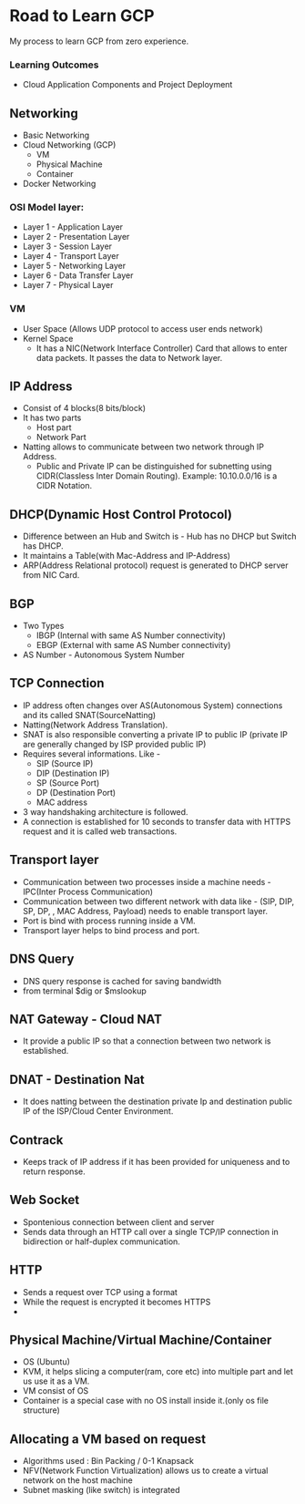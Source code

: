 # Road to Learn GCP

My process to learn GCP from zero experience.

### Learning Outcomes
- Cloud Application Components and Project Deployment


## Networking
- Basic Networking
- Cloud Networking (GCP)
  - VM
  - Physical Machine
  - Container
- Docker Networking


### OSI Model layer:
- Layer 1 - Application Layer
- Layer 2 - Presentation Layer
- Layer 3 - Session Layer
- Layer 4 - Transport Layer
- Layer 5 - Networking Layer
- Layer 6 - Data Transfer Layer
- Layer 7 - Physical Layer


### VM
- User Space (Allows UDP protocol to access user ends network)
- Kernel Space
  - It has a NIC(Network Interface Controller) Card that allows to enter data packets. It passes the data to Network layer.
  

## IP Address
- Consist of 4 blocks(8 bits/block)
- It has two parts 
  - Host part
  - Network Part
- Natting allows to communicate between two network through IP Address.
  - Public and Private IP can be distinguished for subnetting using CIDR(Classless Inter Domain Routing). Example: 10.10.0.0/16 is a CIDR Notation.
  

## DHCP(Dynamic Host Control Protocol)
- Difference between an Hub and Switch is - Hub has no DHCP but Switch has DHCP.
- It maintains a Table(with Mac-Address and IP-Address)
- ARP(Address Relational protocol) request is generated to DHCP server from NIC Card.


## BGP
- Two Types
  - IBGP (Internal with same AS Number connectivity)
  - EBGP (External with same AS Number connectivity)
- AS Number - Autonomous System Number


## TCP Connection
- IP address often changes over AS(Autonomous System) connections and its called SNAT(SourceNatting)
- Natting(Network Address Translation).
- SNAT is also responsible converting a private IP to public IP (private IP are generally changed by ISP provided public IP)
- Requires several informations. Like - 
  - SIP (Source IP)
  - DIP (Destination IP)
  - SP (Source Port)
  - DP (Destination Port)
  - MAC address
- 3 way handshaking architecture is followed.
- A connection is established for 10 seconds to transfer data with HTTPS request and it is called web transactions.


## Transport layer
- Communication between two processes inside a machine needs - IPC(Inter Process Communication)
- Communication between two different network with data like - (SIP, DIP, SP, DP, , MAC Address, Payload) needs to enable transport layer.
- Port is bind with process running inside a VM.
- Transport layer helps to bind process and port.


## DNS Query
- DNS query response is cached for saving bandwidth
- from terminal $dig or $mslookup


## NAT Gateway - Cloud NAT
- It provide a public IP so that a connection between two network is established.


## DNAT - Destination Nat
- It does natting between the destination private Ip and destination public IP of the ISP/Cloud Center Environment.


## Contrack
- Keeps track of IP address if it has been provided for uniqueness and to return response.


## Web Socket
- Spontenious connection between client and server
- Sends data through an HTTP call over a single TCP/IP connection in bidirection or half-duplex communication.


## HTTP
- Sends a request over TCP using a format
- While the request is encrypted it becomes HTTPS
- 


## Physical Machine/Virtual Machine/Container
- OS (Ubuntu)
- KVM,  it helps slicing a computer(ram, core etc) into multiple part and let us use it as a VM.
- VM consist of OS
- Container is a special case with no OS install inside it.(only os file structure)
 


## Allocating a VM based on request
- Algorithms used : Bin Packing / 0-1 Knapsack
- NFV(Network Function Virtualization) allows us to create a virtual network on the host machine
- Subnet masking (like switch) is integrated





